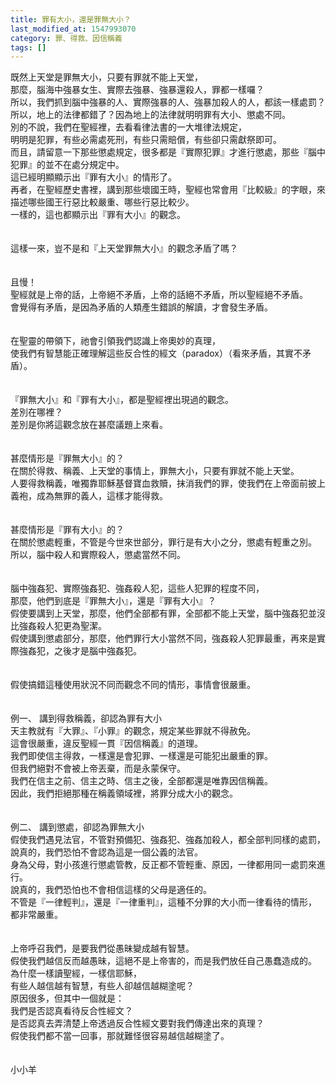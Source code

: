 ```yaml
---
title: 罪有大小，還是罪無大小？
last_modified_at: 1547993070
category: 罪、得救、因信稱義
tags: []
---
```


<p>既然上天堂是罪無大小，只要有罪就不能上天堂，<br/>那麼，腦海中強暴女生、實際去強暴、強暴還殺人，罪都一樣囉？<br/>所以，我們抓到腦中強暴的人、實際強暴的人、強暴加殺人的人，都該一樣處罰？<br/>所以，地上的法律都錯了？因為地上的法律就明明罪有大小、懲處不同。<br/><!--more-->別的不說，我們在聖經裡，去看看律法書的一大堆律法規定，<br/>明明是犯罪，有些必需處死刑，有些只需賠償，有些卻只需獻祭即可。<br/>而且，請留意一下那些懲處規定，很多都是『實際犯罪』才進行懲處，那些『腦中犯罪』的並不在處分規定中。<br/>這已經明顯顯示出『罪有大小』的情形了。<br/>再者，在聖經歷史書裡，講到那些壞國王時，聖經也常會用『比較級』的字眼，來描述哪些國王行惡比較嚴重、哪些行惡比較少。<br/>一樣的，這也都顯示出『罪有大小』的觀念。<br/><br/><br/>這樣一來，豈不是和『上天堂罪無大小』的觀念矛盾了嗎？<br/><br/><br/>且慢！<br/>聖經就是上帝的話，上帝絕不矛盾，上帝的話絕不矛盾，所以聖經絕不矛盾。<br/>會覺得有矛盾，是因為矛盾的人類產生錯誤的解讀，才會發生矛盾。<br/><br/><br/>在聖靈的帶領下，祂會引領我們認識上帝奧妙的真理，<br/>使我們有智慧能正確理解這些反合性的經文（paradox）（看來矛盾，其實不矛盾）。<br/><br/><br/>『罪無大小』和『罪有大小』，都是聖經裡出現過的觀念。<br/>差別在哪裡？<br/>差別是你將這觀念放在甚麼議題上來看。<br/><br/><br/>甚麼情形是『罪無大小』的？<br/>在關於得救、稱義、上天堂的事情上，罪無大小，只要有罪就不能上天堂。<br/>人要得救稱義，唯獨靠耶穌基督寶血救贖，抹消我們的罪，使我們在上帝面前披上義袍，成為無罪的義人，這樣才能得救。<br/><br/><br/>甚麼情形是『罪有大小』的？<br/>在關於懲處輕重，不管是今世來世部分，罪行是有大小之分，懲處有輕重之別。<br/>所以，腦中殺人和實際殺人，懲處當然不同。<br/><br/><br/>腦中強姦犯、實際強姦犯、強姦殺人犯，這些人犯罪的程度不同，<br/>那麼，他們到底是『罪無大小』，還是『罪有大小』？<br/>假使要講到上天堂，那麼，他們全部都有罪，全部都不能上天堂，腦中強姦犯並沒比強姦殺人犯更為聖潔。<br/>假使講到懲處部分，那麼，他們罪行大小當然不同，強姦殺人犯罪最重，再來是實際強姦犯，之後才是腦中強姦犯。<br/><br/><br/>假使搞錯這種使用狀況不同而觀念不同的情形，事情會很嚴重。<br/><br/><br/>例一、	講到得救稱義，卻認為罪有大小<br/>天主教就有『大罪』、『小罪』的觀念，規定某些罪就不得赦免。<br/>這會很嚴重，違反聖經一貫『因信稱義』的道理。<br/>我們即使信主得救，一樣還是會犯罪、一樣還是可能犯出嚴重的罪。<br/>但我們絕對不會被上帝丟棄，而是永蒙保守。<br/>我們在信主之前、信主之時、信主之後，全部都還是唯靠因信稱義。<br/>因此，我們拒絕那種在稱義領域裡，將罪分成大小的觀念。<br/><br/><br/>例二、	講到懲處，卻認為罪無大小<br/>假使我們遇見法官，不管對預備犯、強姦犯、強姦加殺人，都全部判同樣的處罰，<br/>說真的，我們恐怕不會認為這是一個公義的法官。<br/>身為父母，對小孩進行懲處管教，反正都不管輕重、原因，一律都用同一處罰來進行。<br/>說真的，我們恐怕也不會相信這樣的父母是適任的。<br/>不管是『一律輕判』，還是『一律重判』，這種不分罪的大小而一律看待的情形，<br/>都非常嚴重。<br/><br/><br/>上帝呼召我們，是要我們從愚昧變成越有智慧。<br/>假使我們越信反而越愚昧，這絕不是上帝害的，而是我們放任自己愚蠢造成的。<br/>為什麼一樣讀聖經，一樣信耶穌，<br/>有些人越信越有智慧，有些人卻越信越糊塗呢？<br/>原因很多，但其中一個就是：<br/>我們是否認真看待反合性經文？<br/>是否認真去弄清楚上帝透過反合性經文要對我們傳達出來的真理？<br/>假使我們都不當一回事，那就難怪很容易越信越糊塗了。<br/><br/><br/>小小羊
</p>